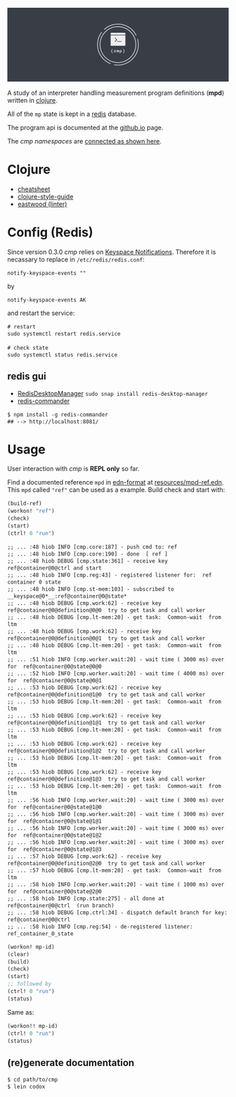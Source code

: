 ![cmp](docs/cmp_logo.png)

A study of an interpreter handling
measurement program definitions
(**mpd**) written in [clojure](https://clojure.org/).

All of the `mp` state is kept in a [redis](https://redis.io) database.

The program api is documented at the 
[github.io](https://wactbprot.github.io/cmp/)
page.

The *cmp namespaces* are [connected as shown here](./docs/graph.png).


# Clojure

* [cheatsheet](https://clojure.org/api/cheatsheet)
* [clojure-style-guide](https://github.com/bbatsov/clojure-style-guide)
* [eastwood (linter)](https://github.com/jonase/eastwood)

# Config (Redis)

Since version 0.3.0 *cmp* relies on
[Keyspace Notifications](https://redis.io/topics/notifications).
Therefore it is necassary to replace in `/etc/redis/redis.conf`:

```shell
notify-keyspace-events ""
```

by


```shell
notify-keyspace-events AK

```

and restart the service:


```shell
# restart
sudo systemctl restart redis.service

# check state
sudo systemctl status redis.service
```

## redis gui

* [RedisDesktopManager](https://github.com/uglide/RedisDesktopManager) `sudo snap install redis-desktop-manager`
* [redis-commander](https://github.com/joeferner/redis-commander)

```shell
$ npm install -g redis-commander
## --> http://localhost:8081/
```

# Usage

User interaction with *cmp* is **REPL only** so far.


Find a documented reference `mpd` in
[edn-format](https://github.com/edn-format/edn) 
at [resources/mpd-ref.edn](./resources/mpd-ref.edn).
This `mpd` called `"ref"` can be used as a example.
Build check and start with:


```clojure
(build-ref)
(workon! "ref")
(check)
(start)
(ctrl! 0 "run")
```

```Access log
;; ... :48 hiob INFO [cmp.core:187] - push cmd to: ref
;; ... :48 hiob INFO [cmp.core:190] - done  [ ref ]
;; ... :48 hiob DEBUG [cmp.state:361] - receive key  ref@container@0@ctrl and start
;; ... :48 hiob INFO [cmp.reg:43] - registered listener for:  ref container 0 state
;; ... :48 hiob INFO [cmp.st-mem:103] - subscribed to  __keyspace@0*__:ref@container@0@state*
;; ... :48 hiob DEBUG [cmp.work:62] - receive key  ref@container@0@definition@0@0  try to get task and call worker
;; ... :48 hiob DEBUG [cmp.lt-mem:20] - get task:  Common-wait  from ltm
;; ... :48 hiob DEBUG [cmp.work:62] - receive key  ref@container@0@definition@0@1  try to get task and call worker
;; ... :48 hiob DEBUG [cmp.lt-mem:20] - get task:  Common-wait  from ltm
;; ... :51 hiob INFO [cmp.worker.wait:20] - wait time ( 3000 ms) over for  ref@container@0@state@0@0
;; ... :52 hiob INFO [cmp.worker.wait:20] - wait time ( 4000 ms) over for  ref@container@0@state@0@1
;; ... :53 hiob DEBUG [cmp.work:62] - receive key  ref@container@0@definition@1@0  try to get task and call worker
;; ... :53 hiob DEBUG [cmp.lt-mem:20] - get task:  Common-wait  from ltm
;; ... :53 hiob DEBUG [cmp.work:62] - receive key  ref@container@0@definition@1@1  try to get task and call worker
;; ... :53 hiob DEBUG [cmp.lt-mem:20] - get task:  Common-wait  from ltm
;; ... :53 hiob DEBUG [cmp.work:62] - receive key  ref@container@0@definition@1@2  try to get task and call worker
;; ... :53 hiob DEBUG [cmp.lt-mem:20] - get task:  Common-wait  from ltm
;; ... :53 hiob DEBUG [cmp.work:62] - receive key  ref@container@0@definition@1@3  try to get task and call worker
;; ... :53 hiob DEBUG [cmp.lt-mem:20] - get task:  Common-wait  from ltm
;; ... :56 hiob INFO [cmp.worker.wait:20] - wait time ( 3000 ms) over for  ref@container@0@state@1@0
;; ... :56 hiob INFO [cmp.worker.wait:20] - wait time ( 3000 ms) over for  ref@container@0@state@1@1
;; ... :56 hiob INFO [cmp.worker.wait:20] - wait time ( 3000 ms) over for  ref@container@0@state@1@2
;; ... :56 hiob INFO [cmp.worker.wait:20] - wait time ( 3000 ms) over for  ref@container@0@state@1@3
;; ... :57 hiob DEBUG [cmp.work:62] - receive key  ref@container@0@definition@2@0  try to get task and call worker
;; ... :57 hiob DEBUG [cmp.lt-mem:20] - get task:  Common-wait  from ltm
;; ... :58 hiob INFO [cmp.worker.wait:20] - wait time ( 1000 ms) over for  ref@container@0@state@2@0
;; ... :58 hiob INFO [cmp.state:275] - all done at  ref@container@0@ctrl  (run branch)
;; ... :58 hiob DEBUG [cmp.ctrl:34] - dispatch default branch for key:  ref@container@0@ctrl
;; ... :58 hiob INFO [cmp.reg:54] - de-registered listener:  ref_container_0_state

```

```clojure
(workon! mp-id)
(clear)
(build)
(check)
(start)
;; followed by
(ctrl! 0 "run")
(status)
```

Same as:

```clojure
(workon!! mp-id)
(ctrl! 0 "run")
(status)
```

## (re)generate documentation

```shell
$ cd path/to/cmp
$ lein codox
```

